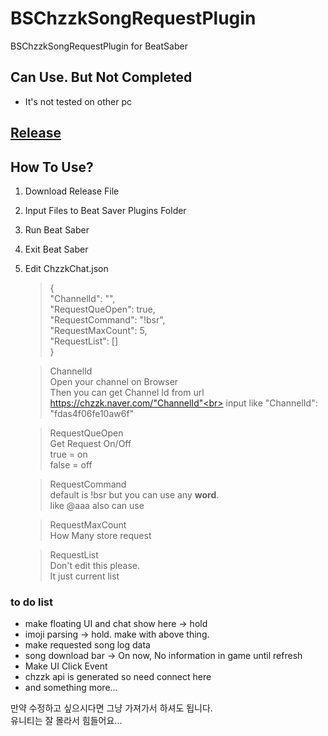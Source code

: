 # BSChzzkSongRequestPlugin
BSChzzkSongRequestPlugin for BeatSaber

## Can Use. But Not Completed
- It's not tested on other pc

## [Release](https://github.com/Pencunia/BSChzzkSongRequestPlugin/releases)

## How To Use?
1. Download Release File
2. Input Files to Beat Saver Plugins Folder
3. Run Beat Saber
4. Exit Beat Saber
5. Edit ChzzkChat.json
    > {<br>
        "ChannelId": "",<br>
        "RequestQueOpen": true,<br>
        "RequestCommand": "!bsr",<br>
        "RequestMaxCount": 5,<br>
        "RequestList": []<br>
    }

    > ChannelId<br>
    Open your channel on Browser <br>
    Then you can get Channel Id from url https://chzzk.naver.com/"ChannelId"<br>
    input like "ChannelId": "fdas4f06fe10aw6f"

    > RequestQueOpen<br>
    Get Request On/Off<br>
    true = on<br>
    false = off

    >RequestCommand<br>
    default is !bsr but you can use any <b>word</b>.<br>
    like @aaa also can use

    >RequestMaxCount<br>
    How Many store request

    >RequestList<br>
    Don't edit this please.<br>
    It just current list

### to do list
- make floating UI and chat show here -> hold
- imoji parsing -> hold. make with above thing.
- make requested song log data
- song download bar -> On now, No information in game until refresh
- Make UI Click Event
- chzzk api is generated so need connect here
- and something more...

만약 수정하고 싶으시다면 그냥 가져가서 하셔도 됩니다.<br>
유니티는 잘 몰라서 힘들어요...
